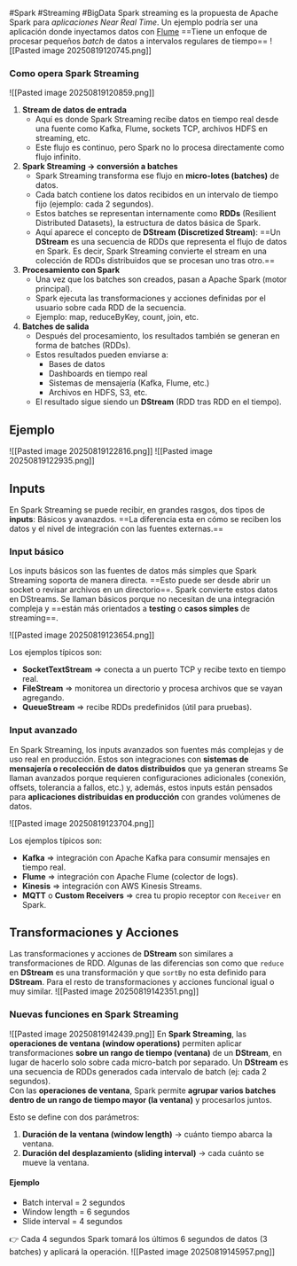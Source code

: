 #Spark #Streaming #BigData
Spark streaming es la propuesta de Apache Spark para *aplicaciones Near Real Time*. Un ejemplo podría ser una aplicación donde inyectamos datos con [Flume](obsidian://open?vault=Big%20Data%20y%20Machine%20learning&file=Big%20Data%2FFlume%2FIntroducci%C3%B3n%20a%20Apache%20Flume)
==Tiene un enfoque de procesar pequeños *batch* de datos a intervalos regulares de tiempo==
![[Pasted image 20250819120745.png]]

### Como opera Spark Streaming

![[Pasted image 20250819120859.png]]
1. **Stream de datos de entrada**
   - Aquí es donde Spark Streaming recibe datos en tiempo real desde una fuente como Kafka, Flume, sockets TCP, archivos HDFS en streaming, etc.
   - Este flujo es continuo, pero Spark no lo procesa directamente como flujo infinito.
2. **Spark Streaming → conversión a batches**
   - Spark Streaming transforma ese flujo en **micro-lotes (batches)** de datos.
   - Cada batch contiene los datos recibidos en un intervalo de tiempo fijo (ejemplo: cada 2 segundos).
   - Estos batches se representan internamente como **RDDs** (Resilient Distributed Datasets), la estructura de datos básica de Spark.
   - Aquí aparece el concepto de **DStream (Discretized Stream)**:
     ==Un **DStream** es una secuencia de RDDs que representa el flujo de datos en Spark. Es decir, Spark Streaming convierte el stream en una colección de RDDs distribuidos que se procesan uno tras otro.==
1. **Procesamiento con Spark**
   - Una vez que los batches son creados, pasan a Apache Spark (motor principal).
   - Spark ejecuta las transformaciones y acciones definidas por el usuario sobre cada RDD de la secuencia.
   - Ejemplo: map, reduceByKey, count, join, etc.
4. **Batches de salida**
   - Después del procesamiento, los resultados también se generan en forma de batches (RDDs).
   - Estos resultados pueden enviarse a:
     - Bases de datos
     - Dashboards en tiempo real
     - Sistemas de mensajería (Kafka, Flume, etc.)
     - Archivos en HDFS, S3, etc.
   - El resultado sigue siendo un **DStream** (RDD tras RDD en el tiempo).
## Ejemplo
![[Pasted image 20250819122816.png]]
![[Pasted image 20250819122935.png]]
## Inputs
En Spark Streaming se puede recibir, en grandes rasgos, dos tipos de **inputs**: Básicos y avanazdos.
==La diferencia esta en cómo se reciben los datos y el nivel de integración con las fuentes externas.==

### Input básico
Los inputs básicos son las fuentes de datos más simples que Spark Streaming soporta de manera directa. ==Esto puede ser desde abrir un socket o revisar archivos en un directorio==. Spark convierte estos datos en DStreams.
Se llaman básicos porque no necesitan de una integración compleja y ==están más orientados a **testing** o **casos simples** de streaming==.

![[Pasted image 20250819123654.png]]

Los ejemplos típicos son:
- **SocketTextStream** => conecta a un puerto TCP y recibe texto en tiempo real.
- **FileStream** => monitorea un directorio y procesa archivos que se vayan agregando.
- **QueueStream** => recibe RDDs predefinidos (útil para pruebas).

### Input avanzado
En Spark Streaming, los inputs avanzados son fuentes más complejas y de uso real en producción.
Estos son integraciones con **sistemas de mensajería o recolección de datos distribuidos** que ya generan streams
Se llaman avanzados porque requieren configuraciones adicionales (conexión, offsets, tolerancia a fallos, etc.) y, además, estos inputs están pensados para **aplicaciones distribuidas en producción** con grandes volúmenes de datos.

![[Pasted image 20250819123704.png]]

Los ejemplos típicos son:
- **Kafka** => integración con Apache Kafka para consumir mensajes en tiempo real.
- **Flume** => integración con Apache Flume (colector de logs).
- **Kinesis** => integración con AWS Kinesis Streams.
- **MQTT** o **Custom Receivers** => crea tu propio receptor con `Receiver` en Spark.

## Transformaciones y Acciones

Las transformaciones y acciones de **DStream** son similares a transformaciones de RDD. Algunas de las diferencias son como que `reduce` en **DStream** es una transformación y que `sortBy` no esta definido para **DStream**. Para el resto de transformaciones y acciones funcional igual o muy similar.
![[Pasted image 20250819142351.png]]

### Nuevas funciones en Spark Streaming

![[Pasted image 20250819142439.png]]
En **Spark Streaming**, las **operaciones de ventana (window operations)** permiten aplicar transformaciones **sobre un rango de tiempo (ventana)** de un **DStream**, en lugar de hacerlo solo sobre cada micro-batch por separado.
Un **DStream** es una secuencia de RDDs generados cada intervalo de batch (ej: cada 2 segundos).  
Con las **operaciones de ventana**, Spark permite **agrupar varios batches dentro de un rango de tiempo mayor (la ventana)** y procesarlos juntos.

Esto se define con dos parámetros:
1. **Duración de la ventana (window length)** → cuánto tiempo abarca la ventana.
2. **Duración del desplazamiento (sliding interval)** → cada cuánto se mueve la ventana.

#### Ejemplo

- Batch interval = 2 segundos
- Window length = 6 segundos
- Slide interval = 4 segundos

👉 Cada 4 segundos Spark tomará los últimos 6 segundos de datos (3 batches) y aplicará la operación.
![[Pasted image 20250819145957.png]]
